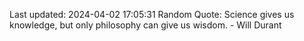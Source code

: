 Last updated: 2024-04-02 17:05:31
Random Quote: Science gives us knowledge, but only philosophy can give us wisdom. - Will Durant